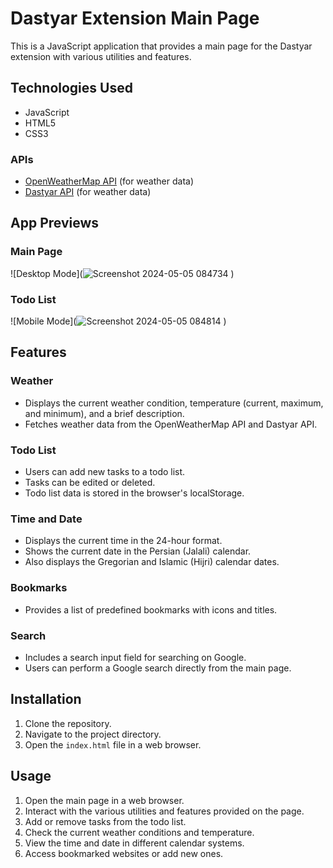 # Dastyar Extension Main Page

This is a JavaScript application that provides a main page for the Dastyar extension with various utilities and features.

## Technologies Used

- JavaScript
- HTML5
- CSS3

### APIs
- [OpenWeatherMap API](https://openweathermap.org/api) (for weather data)
- [Dastyar API](https://api.dastyar.io/express/weather) (for weather data)

## App Previews

### Main Page
![Desktop Mode](![Screenshot 2024-05-05 084734](https://github.com/Vahidpro/dastyar-js/assets/43805831/cc6fc91d-68f1-4458-ac20-71d204299be1)
)

### Todo List
![Mobile Mode](![Screenshot 2024-05-05 084814](https://github.com/Vahidpro/dastyar-js/assets/43805831/a04d4a7f-c5d4-43a8-b32d-21192834d4ad)
)

## Features

### Weather
- Displays the current weather condition, temperature (current, maximum, and minimum), and a brief description.
- Fetches weather data from the OpenWeatherMap API and Dastyar API.

### Todo List
- Users can add new tasks to a todo list.
- Tasks can be edited or deleted.
- Todo list data is stored in the browser's localStorage.

### Time and Date
- Displays the current time in the 24-hour format.
- Shows the current date in the Persian (Jalali) calendar.
- Also displays the Gregorian and Islamic (Hijri) calendar dates.

### Bookmarks
- Provides a list of predefined bookmarks with icons and titles.

### Search
- Includes a search input field for searching on Google.
- Users can perform a Google search directly from the main page.

## Installation

1. Clone the repository.
2. Navigate to the project directory.
3. Open the `index.html` file in a web browser.

## Usage

1. Open the main page in a web browser.
2. Interact with the various utilities and features provided on the page.
3. Add or remove tasks from the todo list.
4. Check the current weather conditions and temperature.
5. View the time and date in different calendar systems.
6. Access bookmarked websites or add new ones.
